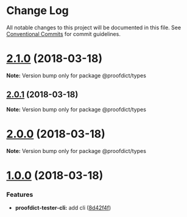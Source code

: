 # Change Log

All notable changes to this project will be documented in this file.
See [Conventional Commits](https://conventionalcommits.org) for commit guidelines.

<a name="2.1.0"></a>
# [2.1.0](https://github.com/proofdict/proofdict/compare/v2.0.1...v2.1.0) (2018-03-18)




**Note:** Version bump only for package @proofdict/types

<a name="2.0.1"></a>
## [2.0.1](https://github.com/proofdict/proofdict/compare/v2.0.0...v2.0.1) (2018-03-18)




**Note:** Version bump only for package @proofdict/types

<a name="2.0.0"></a>
# [2.0.0](https://github.com/proofdict/proofdict/compare/v1.0.0...v2.0.0) (2018-03-18)




**Note:** Version bump only for package @proofdict/types

<a name="1.0.0"></a>
# [1.0.0](https://github.com/proofdict/proofdict/compare/1.2.1...1.0.0) (2018-03-18)


### Features

* **proofdict-tester-cli:** add cli ([8d42f4f](https://github.com/proofdict/proofdict/commit/8d42f4f))
